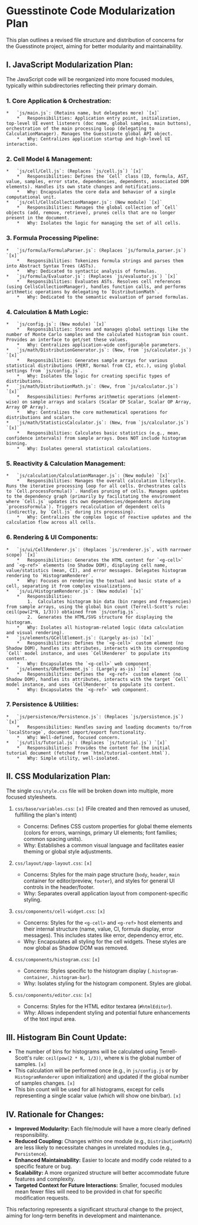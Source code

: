 # Guesstinote Code Modularization Plan

This plan outlines a revised file structure and distribution of concerns for
the Guesstinote project, aiming for better modularity and maintainability.

## I. JavaScript Modularization Plan:

The JavaScript code will be reorganized into more focused modules,
typically within subdirectories reflecting their primary domain.

### 1.  Core Application & Orchestration:
    *   `js/main.js`: (Retains name, but delegates more) `[x]`
        *   Responsibilities: Application entry point, initialization, top-level UI event listeners (doc name, global samples, main buttons), orchestration of the main processing loop (delegating to CalculationManager). Manages the Guesstinote global API object.
        *   Why: Centralizes application startup and high-level UI interaction.

### 2.  Cell Model & Management:
    *   `js/cell/Cell.js`: (Replaces `js/cell.js`) `[x]`
        *   Responsibilities: Defines the `Cell` class (ID, formula, AST, value, samples, error state, dependencies, dependents, associated DOM elements). Handles its own state changes and notifications.
        *   Why: Encapsulates the core data and behavior of a single computational unit.
    *   `js/cell/CellsCollectionManager.js`: (New module) `[x]`
        *   Responsibilities: Manages the global collection of `Cell` objects (add, remove, retrieve), prunes cells that are no longer present in the document.
        *   Why: Isolates the logic for managing the set of all cells.

### 3.  Formula Processing Pipeline:
    *   `js/formula/FormulaParser.js`: (Replaces `js/formula_parser.js`) `[x]`
        *   Responsibilities: Tokenizes formula strings and parses them into Abstract Syntax Trees (ASTs).
        *   Why: Dedicated to syntactic analysis of formulas.
    *   `js/formula/Evaluator.js`: (Replaces `js/evaluator.js`) `[x]`
        *   Responsibilities: Evaluates ASTs. Resolves cell references (using CellsCollectionManager), handles function calls, and performs arithmetic operations by delegating to `DistributionMath`.
        *   Why: Dedicated to the semantic evaluation of parsed formulas.

### 4.  Calculation & Math Logic:
    *   `js/config.js`: (New module) `[x]`
        *   Responsibilities: Stores and manages global settings like the number of Monte Carlo samples and the calculated histogram bin count. Provides an interface to get/set these values.
        *   Why: Centralizes application-wide configurable parameters.
    *   `js/math/DistributionGenerator.js`: (New, from `js/calculator.js`) `[x]`
        *   Responsibilities: Generates sample arrays for various statistical distributions (PERT, Normal from CI, etc.), using global settings from `js/config.js`.
        *   Why: Isolates the logic for creating specific types of distributions.
    *   `js/math/DistributionMath.js`: (New, from `js/calculator.js`) `[x]`
        *   Responsibilities: Performs arithmetic operations (element-wise) on sample arrays and scalars (Scalar OP Scalar, Scalar OP Array, Array OP Array).
        *   Why: Centralizes the core mathematical operations for distributions and scalars.
    *   `js/math/StatisticsCalculator.js`: (New, from `js/calculator.js`) `[x]`
        *   Responsibilities: Calculates basic statistics (e.g., mean, confidence intervals) from sample arrays. Does NOT include histogram binning.
        *   Why: Isolates general statistical calculations.

### 5.  Reactivity & Calculation Management:
    *   `js/calculation/CalculationManager.js`: (New module) `[x]`
        *   Responsibilities: Manages the overall calculation lifecycle. Runs the iterative processing loop for all cells. Orchestrates calls to `Cell.processFormula()`. Handles pruning of cells. Manages updates to the dependency graph (primarily by facilitating the environment where `Cell.js` updates its own dependencies/dependents during `processFormula`). Triggers recalculation of dependent cells (indirectly, by `Cell.js` during its processing).
        *   Why: Centralizes the complex logic of reactive updates and the calculation flow across all cells.

### 6.  Rendering & UI Components:
    *   `js/ui/CellRenderer.js`: (Replaces `js/renderer.js`, with narrower scope) `[x]`
        *   Responsibilities: Generates the HTML content for `<g-cell>` and `<g-ref>` elements (no Shadow DOM), displaying cell name, value/statistics (mean, CI), and error messages. Delegates histogram rendering to `HistogramRenderer`.
        *   Why: Focuses on rendering the textual and basic state of a cell, separating it from complex visualizations.
    *   `js/ui/HistogramRenderer.js`: (New module) `[x]`
        *   Responsibilities:
            1.  Calculates histogram bin data (bin ranges and frequencies) from sample arrays, using the global bin count (Terrell-Scott's rule: ceil(pow(2*N, 1/3))) obtained from `js/config.js`.
            2.  Generates the HTML/SVG structure for displaying the histogram.
        *   Why: Isolates all histogram-related logic (data calculation and visual rendering).
    *   `js/elements/GCellElement.js`: (Largely as-is) `[x]`
        *   Responsibilities: Defines the `<g-cell>` custom element (no Shadow DOM), handles its attributes, interacts with its corresponding `Cell` model instance, and uses `CellRenderer` to populate its content.
        *   Why: Encapsulates the `<g-cell>` web component.
    *   `js/elements/GRefElement.js`: (Largely as-is) `[x]`
        *   Responsibilities: Defines the `<g-ref>` custom element (no Shadow DOM), handles its attributes, interacts with the target `Cell` model instance, and uses `CellRenderer` to populate its content.
        *   Why: Encapsulates the `<g-ref>` web component.

### 7.  Persistence & Utilities:
    *   `js/persistence/Persistence.js`: (Replaces `js/persistence.js`) `[x]`
        *   Responsibilities: Handles saving and loading documents to/from `localStorage`, document import/export functionality.
        *   Why: Well-defined, focused concern.
    *   `js/utils/Tutorial.js`: (Replaces `js/tutorial.js`) `[x]`
        *   Responsibilities: Provides the content for the initial tutorial document (fetched from `html/tutorial-content.html`).
        *   Why: Simple utility, well-isolated.

## II. CSS Modularization Plan:

The single `css/style.css` file will be broken down into multiple, more focused stylesheets.

1.  `css/base/variables.css`: `[x]` (File created and then removed as unused, fulfilling the plan's intent)
    *   Concerns: Defines CSS custom properties for global theme elements (colors for errors, warnings, primary UI elements; font families; common spacing units).
    *   Why: Establishes a common visual language and facilitates easier theming or global style adjustments.

2.  `css/layout/app-layout.css`: `[x]`
    *   Concerns: Styles for the main page structure (`body`, `header`, `main` container for editor/preview, `footer`), and styles for general UI controls in the header/footer.
    *   Why: Separates overall application layout from component-specific styling.

3.  `css/components/cell-widget.css`: `[x]`
    *   Concerns: Styles for the `<g-cell>` and `<g-ref>` host elements and their internal structure (name, value, CI, formula display, error messages). This includes states like error, dependency error, etc.
    *   Why: Encapsulates all styling for the cell widgets. These styles are now global as Shadow DOM was removed.

4.  `css/components/histogram.css`: `[x]`
    *   Concerns: Styles specific to the histogram display (`.histogram-container`, `.histogram-bar`).
    *   Why: Isolates styling for the histogram component. Styles are global.

5.  `css/components/editor.css`: `[x]`
    *   Concerns: Styles for the HTML editor textarea (`#htmlEditor`).
    *   Why: Allows independent styling and potential future enhancements of the text input area.

## III. Histogram Bin Count Update:

*   The number of bins for histograms will be calculated using Terrell-Scott's rule: `ceil(pow(2 * N, 1/3))`, where `N` is the global number of samples. `[x]`
*   This calculation will be performed once (e.g., in `js/config.js` or by `HistogramRenderer` upon initialization) and updated if the global number of samples changes. `[x]`
*   This bin count will be used for all histograms, except for cells representing a single scalar value (which will show one bin/bar). `[x]`

## IV. Rationale for Changes:

*   **Improved Modularity:** Each file/module will have a more clearly defined responsibility.
*   **Reduced Coupling:** Changes within one module (e.g., `DistributionMath`) are less likely to necessitate changes in unrelated modules (e.g., `Persistence`).
*   **Enhanced Maintainability:** Easier to locate and modify code related to a specific feature or bug.
*   **Scalability:** A more organized structure will better accommodate future features and complexity.
*   **Targeted Context for Future Interactions:** Smaller, focused modules mean fewer files will need to be provided in chat for specific modification requests.

This refactoring represents a significant structural change to the project, aiming for long-term benefits in development and maintenance.
